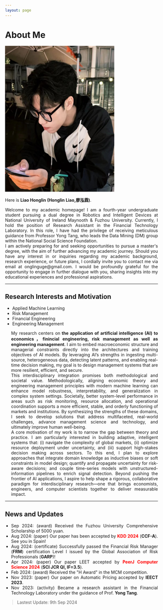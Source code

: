 ```yaml
---
layout: page
---
```



<style>
    .timeline {
        text-align: justify;
        text-justify: inter-word;
        list-style-type: disc;
        padding-left: 20px; /* 稍微调整一下缩进 */
    }
</style>

# About Me

<img src="/images/Honglin.jpg" class="floatpic" width="360" height="480">

Here is **Liao Honglin (Honglin Liao,廖泓霖)**.

<style>
    .justify-text {
        text-align: justify;
    }
</style>

<div class="justify-text">
    Welcome to my academic homepage! I am a fourth-year undergraduate student pursuing a dual degree in Robotics and Intelligent Devices at National University of Ireland Maynooth & Fuzhou University. Currently, I hold the position of Research Assistant in the Financial Technology Laboratory. In this role, I have had the privilege of receiving meticulous guidance from Professor Yong Tang, who leads the Data Mining (DM) group within the National Social Science Foundation.
    <br>
   I am actively preparing for and seeking opportunities to pursue a master's degree, with the aim of further advancing my academic journey. Should you have any interest in or inquiries regarding my academic background, research experience, or future plans, I cordially invite you to contact me via email at onglinguge@gmail.com. I would be profoundly grateful for the opportunity to engage in further dialogue with you, sharing insights into my educational experiences and professional aspirations.
</div>

---

## Research Interests and Motivation

- Applied Machine Learning
- Risk Management
- Financial Engineering
- Engineering Management

<ul class="timeline">

My research centers on<strong> the application of artificial intelligence (AI) to economics，finincial engineering, risk management as well as engineering management</strong>. I aim to embed macroeconomic structure and managerial constraints directly into the architectures and training objectives of AI models. By leveraging AI’s strengths in ingesting multi-source, heterogeneous data, detecting latent patterns, and enabling real-time decision making, my goal is to design management systems that are more resilient, efficient, and secure.
<br>This interdisciplinary integration promises both methodological and societal value. Methodologically, aligning economic theory and engineering management principles with modern machine learning can enhance model robustness, interpretability, and generalization in complex system settings. Societally, better system-level performance in areas such as risk monitoring, resource allocation, and operational coordination supports a more efficient, stable, and orderly functioning of markets and institutions. By synthesizing the strengths of these domains, I seek to develop solutions that address multifaceted, real-world challenges, advance management science and technology, and ultimately improve human well-being.
<br>A core motivation of my work is to narrow the gap between theory and practice. I am particularly interested in building adaptive, intelligent systems that: (i) navigate the complexity of global markets, (ii) optimize resource deployment under uncertainty, and (iii) support high-stakes decision making across sectors. To this end, I plan to explore approaches that integrate domain knowledge as inductive biases or soft constraints in model design; quantify and propagate uncertainty for risk-aware decisions; and couple time-series models with unstructured-information pipelines to enrich signal detection. Beyond pushing the frontier of AI applications, I aspire to help shape a rigorous, collaborative paradigm for interdisciplinary research—one that brings economists, engineers, and computer scientists together to deliver measurable impact.

</ul>

---
## News and Updates

<ul class="timeline">
    <li>Sep 2024: (award) Received the Fuzhou University Comprehensive Scholarship of 5000 yuan.</li>
    <li>Aug 2024: (paper) Our paper has been accepted by <strong><font color='red'>KDD 2024</font></strong> (<strong>CCF-A</strong>). See you in Spain!</li>
    <li>Aug 2024: (certificate) Successfully passed the Financial Risk Manager (<strong>FRM</strong>) certification Level I issued by the Global Association of Risk Professionals (<strong>GARP</strong>)!</li>
    <li>Apr 2024: (paper) Our paper LEET accepted by <strong><font color='red'>PeerJ Computer Science 2024</font></strong> (<strong>SCI JCR QI, IF=3.5</strong>).</li> 
    <li>Feb 2024: (award) Received the "H Award" in the MCM competition.</li>
    <li>Nov 2023: (paper) Our paper on Automatic Pricing accepted by <strong>IEECT 2023</strong>.</li>
    <li>Nov 2023: (activity) Became a research assistant in the Financial Technology Laboratory under the guidance of Prof. <strong>Yong Tang</strong>.</li>




</ul>

> Lastest Update: 9th Sep 2024 
